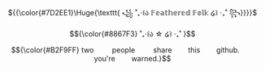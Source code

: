 <p align="center"> ${{\color{#7D2EE1}\Huge{\texttt{ ꧁  ˚₊‧꒰ა  𝔽𝕖𝕒𝕥𝕙𝕖𝕣𝕖𝕕 𝔽𝕠𝕝𝕜  ໒꒱ ‧₊˚ ꧂}}}}$

<p align="center"> $${\color{#8867F3} ˚₊‧꒰ა ☆ ໒꒱ ‧₊˚ }$$

<p align="center"> $${\color{#B2F9FF}
  two 
      people 
      share    this    github.    you're    warned.}$$
